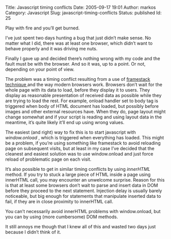 Title: Javascript timing conflicts
Date: 2005-09-17 19:01
Author: markos
Category: Javascript
Slug: javascript-timing-conflicts
Status: published
Id: 25

<div>
 <p>
  Play with fire and you’ll get burned.
 </p>
 <p>
  I’ve just spent two days hunting a bug that just didn’t make sense. No matter what I did, there was at least one browser, which didn’t want to behave properly and it was driving me nuts.
 </p>
 <p>
  Finally I gave up and decided there’s nothing wrong with my code and the fault must be with the browser. And so it was, up to a point. Or not, depending on your point of view.
 </p>
 <p>
  The problem was a timing conflict resulting from a use of
  <a href="framestack-technique-and-accessibility.html" title="Description of technique">
   framestack technique
  </a>
  and the way modern browsers work. Browsers don’t wait for the whole page with its data to load, before they display it to users. They display as reasonable presentation of received data as possible while they are trying to load the rest. For example, onload handler set to body tag is triggered when body of HTML document has loaded, but possibly before images and other external resources have. When they do, page layout might change somewhat and if your script is reading and using layout data in the meantime, it’s quite likely it’ll end up using wrong values.
 </p>
 <p>
  The easiest (and right) way to fix this is to start javascript with
  <em>
   window.onload
  </em>
  , which is triggered when everything has loaded. This might be a problem, if you’re using something like framestack to avoid reloading page on subsequent visits, but at least in my case I’ve decided that the cleanest and easiest solution was to use window.onload and just force reload of problematic page on each visit.
 </p>
 <p>
  It’s also possible to get in similar timing conflicts by using
  <em>
   innerHTML
  </em>
  method. If you try to stuck a large piece of HTML inside a page using innerHTML call, you may encounter an unwelcome surprise. Reason for this is that at least some browsers don’t wait to parse and insert data in DOM before they proceed to the next statement. Injection delay is usually barely noticeable, but big enough for statements that manipulate inserted data to fail, if they are in close proximity to innerHTML call.
 </p>
 <p>
  You can’t necessarily avoid innerHTML problems with window.onload, but you can by using (more cumbersome) DOM methods.
 </p>
 <p>
  It still annoys me though that I knew all of this and wasted two days just because I didn’t think of it.
 </p>
</div>
